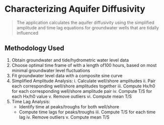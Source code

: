 # Characterizing Aquifer Diffusivity
> The application calculates the aquifer diffusivity using the simplified amplitude and time lag equations for groundwater wells that are tidally influenced

## Methodology Used
1.	Obtain groundwater and tide/hydrometric water level data 
2.	Choose optimal time frame of with a length of100 hours, based on most minimal groundwater level fluctuations
3.	Fit groundwater level data with a composite sine curve 
4.	Simplified Amplitude Analysis:
     i.	Calculate well/shore amplitudes
    ii.	Pair each corresponding well/shore amplitudes together
    iii.	Compute Hx/h0 for each corresponding well/shore amplitude pair
    iv.	Compute T/S for each Hx/h0 value
    v.	Remove outliers
    vi.	Compute mean T/S 
5.	Time Lag Analysis:
     * Identify time at peaks/troughs for both well/shore 
     * Compute time lags for peaks/troughs 
    iii.	Compute T/S for each time lag 
    iv.	Remove outliers
    v.	Compute mean T/S
